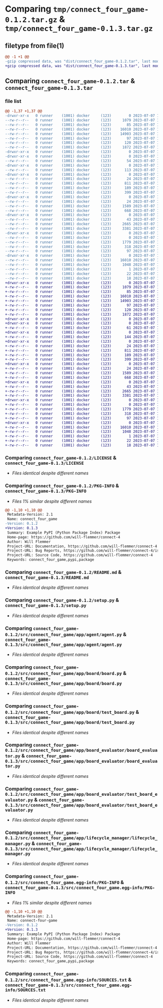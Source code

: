 # Comparing `tmp/connect_four_game-0.1.2.tar.gz` & `tmp/connect_four_game-0.1.3.tar.gz`

## filetype from file(1)

```diff
@@ -1 +1 @@
-gzip compressed data, was "dist/connect_four_game-0.1.2.tar", last modified: Fri Jul  7 15:30:09 2023, max compression
+gzip compressed data, was "dist/connect_four_game-0.1.3.tar", last modified: Fri Jul  7 15:33:35 2023, max compression
```

## Comparing `connect_four_game-0.1.2.tar` & `connect_four_game-0.1.3.tar`

### file list

```diff
@@ -1,37 +1,37 @@
-drwxr-xr-x   0 runner    (1001) docker     (123)        0 2023-07-07 15:30:09.000000 connect_four_game-0.1.2/
--rw-r--r--   0 runner    (1001) docker     (123)     1079 2023-07-07 15:29:28.000000 connect_four_game-0.1.2/LICENSE
--rw-r--r--   0 runner    (1001) docker     (123)       85 2023-07-07 15:29:28.000000 connect_four_game-0.1.2/MANIFEST.in
--rw-r--r--   0 runner    (1001) docker     (123)    16010 2023-07-07 15:30:09.000000 connect_four_game-0.1.2/PKG-INFO
--rw-r--r--   0 runner    (1001) docker     (123)    14903 2023-07-07 15:29:28.000000 connect_four_game-0.1.2/README.md
--rw-r--r--   0 runner    (1001) docker     (123)       97 2023-07-07 15:29:28.000000 connect_four_game-0.1.2/pyproject.toml
--rw-r--r--   0 runner    (1001) docker     (123)      120 2023-07-07 15:30:09.000000 connect_four_game-0.1.2/setup.cfg
--rw-r--r--   0 runner    (1001) docker     (123)     1872 2023-07-07 15:29:28.000000 connect_four_game-0.1.2/setup.py
-drwxr-xr-x   0 runner    (1001) docker     (123)        0 2023-07-07 15:30:09.000000 connect_four_game-0.1.2/src/
-drwxr-xr-x   0 runner    (1001) docker     (123)        0 2023-07-07 15:30:09.000000 connect_four_game-0.1.2/src/connect_four_game/
--rw-r--r--   0 runner    (1001) docker     (123)       54 2023-07-07 15:29:28.000000 connect_four_game-0.1.2/src/connect_four_game/__init__.py
-drwxr-xr-x   0 runner    (1001) docker     (123)        0 2023-07-07 15:30:09.000000 connect_four_game-0.1.2/src/connect_four_game/app/
--rw-r--r--   0 runner    (1001) docker     (123)      113 2023-07-07 15:29:28.000000 connect_four_game-0.1.2/src/connect_four_game/app/__init__.py
-drwxr-xr-x   0 runner    (1001) docker     (123)        0 2023-07-07 15:30:09.000000 connect_four_game-0.1.2/src/connect_four_game/app/agent/
--rw-r--r--   0 runner    (1001) docker     (123)       24 2023-07-07 15:29:28.000000 connect_four_game-0.1.2/src/connect_four_game/app/agent/__init__.py
--rw-r--r--   0 runner    (1001) docker     (123)      811 2023-07-07 15:29:28.000000 connect_four_game-0.1.2/src/connect_four_game/app/agent/agent.py
--rw-r--r--   0 runner    (1001) docker     (123)      189 2023-07-07 15:29:28.000000 connect_four_game-0.1.2/src/connect_four_game/app/agent/base_agent.py
--rw-r--r--   0 runner    (1001) docker     (123)      399 2023-07-07 15:29:28.000000 connect_four_game-0.1.2/src/connect_four_game/app/agent/test_agent.py
-drwxr-xr-x   0 runner    (1001) docker     (123)        0 2023-07-07 15:30:09.000000 connect_four_game-0.1.2/src/connect_four_game/app/board/
--rw-r--r--   0 runner    (1001) docker     (123)       24 2023-07-07 15:29:28.000000 connect_four_game-0.1.2/src/connect_four_game/app/board/__init__.py
--rw-r--r--   0 runner    (1001) docker     (123)     1589 2023-07-07 15:29:28.000000 connect_four_game-0.1.2/src/connect_four_game/app/board/board.py
--rw-r--r--   0 runner    (1001) docker     (123)      668 2023-07-07 15:29:28.000000 connect_four_game-0.1.2/src/connect_four_game/app/board/test_board.py
-drwxr-xr-x   0 runner    (1001) docker     (123)        0 2023-07-07 15:30:09.000000 connect_four_game-0.1.2/src/connect_four_game/app/board_evaluator/
--rw-r--r--   0 runner    (1001) docker     (123)       43 2023-07-07 15:29:28.000000 connect_four_game-0.1.2/src/connect_four_game/app/board_evaluator/__init__.py
--rw-r--r--   0 runner    (1001) docker     (123)     2665 2023-07-07 15:29:28.000000 connect_four_game-0.1.2/src/connect_four_game/app/board_evaluator/board_evaluator.py
--rw-r--r--   0 runner    (1001) docker     (123)     3381 2023-07-07 15:29:28.000000 connect_four_game-0.1.2/src/connect_four_game/app/board_evaluator/test_board_evaluator.py
-drwxr-xr-x   0 runner    (1001) docker     (123)        0 2023-07-07 15:30:09.000000 connect_four_game-0.1.2/src/connect_four_game/app/lifecycle_manager/
--rw-r--r--   0 runner    (1001) docker     (123)        0 2023-07-07 15:29:28.000000 connect_four_game-0.1.2/src/connect_four_game/app/lifecycle_manager/__init__.py
--rw-r--r--   0 runner    (1001) docker     (123)     1779 2023-07-07 15:29:28.000000 connect_four_game-0.1.2/src/connect_four_game/app/lifecycle_manager/lifecycle_manager.py
--rw-r--r--   0 runner    (1001) docker     (123)      318 2023-07-07 15:29:28.000000 connect_four_game-0.1.2/src/connect_four_game/app/setup_test_env.py
--rw-r--r--   0 runner    (1001) docker     (123)       97 2023-07-07 15:29:28.000000 connect_four_game-0.1.2/src/connect_four_game/app/utils.py
-drwxr-xr-x   0 runner    (1001) docker     (123)        0 2023-07-07 15:30:09.000000 connect_four_game-0.1.2/src/connect_four_game.egg-info/
--rw-r--r--   0 runner    (1001) docker     (123)    16010 2023-07-07 15:30:09.000000 connect_four_game-0.1.2/src/connect_four_game.egg-info/PKG-INFO
--rw-r--r--   0 runner    (1001) docker     (123)     1048 2023-07-07 15:30:09.000000 connect_four_game-0.1.2/src/connect_four_game.egg-info/SOURCES.txt
--rw-r--r--   0 runner    (1001) docker     (123)        1 2023-07-07 15:30:09.000000 connect_four_game-0.1.2/src/connect_four_game.egg-info/dependency_links.txt
--rw-r--r--   0 runner    (1001) docker     (123)       22 2023-07-07 15:30:09.000000 connect_four_game-0.1.2/src/connect_four_game.egg-info/requires.txt
--rw-r--r--   0 runner    (1001) docker     (123)       18 2023-07-07 15:30:09.000000 connect_four_game-0.1.2/src/connect_four_game.egg-info/top_level.txt
+drwxr-xr-x   0 runner    (1001) docker     (123)        0 2023-07-07 15:33:35.000000 connect_four_game-0.1.3/
+-rw-r--r--   0 runner    (1001) docker     (123)     1079 2023-07-07 15:33:24.000000 connect_four_game-0.1.3/LICENSE
+-rw-r--r--   0 runner    (1001) docker     (123)       85 2023-07-07 15:33:24.000000 connect_four_game-0.1.3/MANIFEST.in
+-rw-r--r--   0 runner    (1001) docker     (123)    16010 2023-07-07 15:33:35.000000 connect_four_game-0.1.3/PKG-INFO
+-rw-r--r--   0 runner    (1001) docker     (123)    14903 2023-07-07 15:33:24.000000 connect_four_game-0.1.3/README.md
+-rw-r--r--   0 runner    (1001) docker     (123)       97 2023-07-07 15:33:24.000000 connect_four_game-0.1.3/pyproject.toml
+-rw-r--r--   0 runner    (1001) docker     (123)      120 2023-07-07 15:33:35.000000 connect_four_game-0.1.3/setup.cfg
+-rw-r--r--   0 runner    (1001) docker     (123)     1872 2023-07-07 15:33:24.000000 connect_four_game-0.1.3/setup.py
+drwxr-xr-x   0 runner    (1001) docker     (123)        0 2023-07-07 15:33:35.000000 connect_four_game-0.1.3/src/
+drwxr-xr-x   0 runner    (1001) docker     (123)        0 2023-07-07 15:33:35.000000 connect_four_game-0.1.3/src/connect_four_game/
+-rw-r--r--   0 runner    (1001) docker     (123)       61 2023-07-07 15:33:24.000000 connect_four_game-0.1.3/src/connect_four_game/__init__.py
+drwxr-xr-x   0 runner    (1001) docker     (123)        0 2023-07-07 15:33:35.000000 connect_four_game-0.1.3/src/connect_four_game/app/
+-rw-r--r--   0 runner    (1001) docker     (123)      144 2023-07-07 15:33:24.000000 connect_four_game-0.1.3/src/connect_four_game/app/__init__.py
+drwxr-xr-x   0 runner    (1001) docker     (123)        0 2023-07-07 15:33:35.000000 connect_four_game-0.1.3/src/connect_four_game/app/agent/
+-rw-r--r--   0 runner    (1001) docker     (123)       24 2023-07-07 15:33:24.000000 connect_four_game-0.1.3/src/connect_four_game/app/agent/__init__.py
+-rw-r--r--   0 runner    (1001) docker     (123)      811 2023-07-07 15:33:24.000000 connect_four_game-0.1.3/src/connect_four_game/app/agent/agent.py
+-rw-r--r--   0 runner    (1001) docker     (123)      189 2023-07-07 15:33:24.000000 connect_four_game-0.1.3/src/connect_four_game/app/agent/base_agent.py
+-rw-r--r--   0 runner    (1001) docker     (123)      399 2023-07-07 15:33:24.000000 connect_four_game-0.1.3/src/connect_four_game/app/agent/test_agent.py
+drwxr-xr-x   0 runner    (1001) docker     (123)        0 2023-07-07 15:33:35.000000 connect_four_game-0.1.3/src/connect_four_game/app/board/
+-rw-r--r--   0 runner    (1001) docker     (123)       24 2023-07-07 15:33:24.000000 connect_four_game-0.1.3/src/connect_four_game/app/board/__init__.py
+-rw-r--r--   0 runner    (1001) docker     (123)     1589 2023-07-07 15:33:24.000000 connect_four_game-0.1.3/src/connect_four_game/app/board/board.py
+-rw-r--r--   0 runner    (1001) docker     (123)      668 2023-07-07 15:33:24.000000 connect_four_game-0.1.3/src/connect_four_game/app/board/test_board.py
+drwxr-xr-x   0 runner    (1001) docker     (123)        0 2023-07-07 15:33:35.000000 connect_four_game-0.1.3/src/connect_four_game/app/board_evaluator/
+-rw-r--r--   0 runner    (1001) docker     (123)       43 2023-07-07 15:33:24.000000 connect_four_game-0.1.3/src/connect_four_game/app/board_evaluator/__init__.py
+-rw-r--r--   0 runner    (1001) docker     (123)     2665 2023-07-07 15:33:24.000000 connect_four_game-0.1.3/src/connect_four_game/app/board_evaluator/board_evaluator.py
+-rw-r--r--   0 runner    (1001) docker     (123)     3381 2023-07-07 15:33:24.000000 connect_four_game-0.1.3/src/connect_four_game/app/board_evaluator/test_board_evaluator.py
+drwxr-xr-x   0 runner    (1001) docker     (123)        0 2023-07-07 15:33:35.000000 connect_four_game-0.1.3/src/connect_four_game/app/lifecycle_manager/
+-rw-r--r--   0 runner    (1001) docker     (123)        0 2023-07-07 15:33:24.000000 connect_four_game-0.1.3/src/connect_four_game/app/lifecycle_manager/__init__.py
+-rw-r--r--   0 runner    (1001) docker     (123)     1779 2023-07-07 15:33:24.000000 connect_four_game-0.1.3/src/connect_four_game/app/lifecycle_manager/lifecycle_manager.py
+-rw-r--r--   0 runner    (1001) docker     (123)      318 2023-07-07 15:33:24.000000 connect_four_game-0.1.3/src/connect_four_game/app/setup_test_env.py
+-rw-r--r--   0 runner    (1001) docker     (123)       97 2023-07-07 15:33:24.000000 connect_four_game-0.1.3/src/connect_four_game/app/utils.py
+drwxr-xr-x   0 runner    (1001) docker     (123)        0 2023-07-07 15:33:35.000000 connect_four_game-0.1.3/src/connect_four_game.egg-info/
+-rw-r--r--   0 runner    (1001) docker     (123)    16010 2023-07-07 15:33:35.000000 connect_four_game-0.1.3/src/connect_four_game.egg-info/PKG-INFO
+-rw-r--r--   0 runner    (1001) docker     (123)     1048 2023-07-07 15:33:35.000000 connect_four_game-0.1.3/src/connect_four_game.egg-info/SOURCES.txt
+-rw-r--r--   0 runner    (1001) docker     (123)        1 2023-07-07 15:33:35.000000 connect_four_game-0.1.3/src/connect_four_game.egg-info/dependency_links.txt
+-rw-r--r--   0 runner    (1001) docker     (123)       22 2023-07-07 15:33:35.000000 connect_four_game-0.1.3/src/connect_four_game.egg-info/requires.txt
+-rw-r--r--   0 runner    (1001) docker     (123)       18 2023-07-07 15:33:35.000000 connect_four_game-0.1.3/src/connect_four_game.egg-info/top_level.txt
```

### Comparing `connect_four_game-0.1.2/LICENSE` & `connect_four_game-0.1.3/LICENSE`

 * *Files identical despite different names*

### Comparing `connect_four_game-0.1.2/PKG-INFO` & `connect_four_game-0.1.3/PKG-INFO`

 * *Files 1% similar despite different names*

```diff
@@ -1,10 +1,10 @@
 Metadata-Version: 2.1
 Name: connect_four_game
-Version: 0.1.2
+Version: 0.1.3
 Summary: Example PyPI (Python Package Index) Package
 Home-page: https://github.com/will-flemmer/connect-4
 Author: Will Flemmer
 Project-URL: Documentation, https://github.com/will-flemmer/connect-4
 Project-URL: Bug Reports, https://github.com/will-flemmer/connect-4/issues
 Project-URL: Source Code, https://github.com/will-flemmer/connect-4
 Keywords: connect_four_game,pypi,package
```

### Comparing `connect_four_game-0.1.2/README.md` & `connect_four_game-0.1.3/README.md`

 * *Files identical despite different names*

### Comparing `connect_four_game-0.1.2/setup.py` & `connect_four_game-0.1.3/setup.py`

 * *Files identical despite different names*

### Comparing `connect_four_game-0.1.2/src/connect_four_game/app/agent/agent.py` & `connect_four_game-0.1.3/src/connect_four_game/app/agent/agent.py`

 * *Files identical despite different names*

### Comparing `connect_four_game-0.1.2/src/connect_four_game/app/board/board.py` & `connect_four_game-0.1.3/src/connect_four_game/app/board/board.py`

 * *Files identical despite different names*

### Comparing `connect_four_game-0.1.2/src/connect_four_game/app/board/test_board.py` & `connect_four_game-0.1.3/src/connect_four_game/app/board/test_board.py`

 * *Files identical despite different names*

### Comparing `connect_four_game-0.1.2/src/connect_four_game/app/board_evaluator/board_evaluator.py` & `connect_four_game-0.1.3/src/connect_four_game/app/board_evaluator/board_evaluator.py`

 * *Files identical despite different names*

### Comparing `connect_four_game-0.1.2/src/connect_four_game/app/board_evaluator/test_board_evaluator.py` & `connect_four_game-0.1.3/src/connect_four_game/app/board_evaluator/test_board_evaluator.py`

 * *Files identical despite different names*

### Comparing `connect_four_game-0.1.2/src/connect_four_game/app/lifecycle_manager/lifecycle_manager.py` & `connect_four_game-0.1.3/src/connect_four_game/app/lifecycle_manager/lifecycle_manager.py`

 * *Files identical despite different names*

### Comparing `connect_four_game-0.1.2/src/connect_four_game.egg-info/PKG-INFO` & `connect_four_game-0.1.3/src/connect_four_game.egg-info/PKG-INFO`

 * *Files 1% similar despite different names*

```diff
@@ -1,10 +1,10 @@
 Metadata-Version: 2.1
 Name: connect-four-game
-Version: 0.1.2
+Version: 0.1.3
 Summary: Example PyPI (Python Package Index) Package
 Home-page: https://github.com/will-flemmer/connect-4
 Author: Will Flemmer
 Project-URL: Documentation, https://github.com/will-flemmer/connect-4
 Project-URL: Bug Reports, https://github.com/will-flemmer/connect-4/issues
 Project-URL: Source Code, https://github.com/will-flemmer/connect-4
 Keywords: connect_four_game,pypi,package
```

### Comparing `connect_four_game-0.1.2/src/connect_four_game.egg-info/SOURCES.txt` & `connect_four_game-0.1.3/src/connect_four_game.egg-info/SOURCES.txt`

 * *Files identical despite different names*

